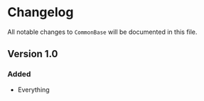 # Changelog

All notable changes to `CommonBase` will be documented in this file.

## Version 1.0

### Added
- Everything

